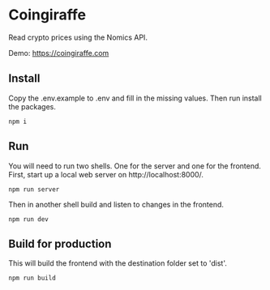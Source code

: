 # Coingiraffe
Read crypto prices using the Nomics API.

Demo: https://coingiraffe.com

## Install
Copy the .env.example to .env and fill in the missing values.
Then run install the packages.

```
npm i
```

## Run
You will need to run two shells. One for the server and one for the frontend.
First, start up a local web server on http://localhost:8000/.
```
npm run server
```
Then in another shell build and listen to changes in the frontend.

```
npm run dev
```

## Build for production
This will build the frontend with the destination folder set to 'dist'.
```
npm run build
```